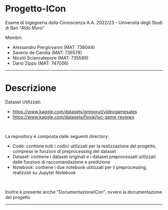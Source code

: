# Progetto-ICon

Esame di Ingegneria della Conoscenza A.A. 2022/23 - Università degli Studi di Bari "Aldo Moro"

Membri:
- Alessandro Piergiovanni (MAT: 738044)
- Saverio de Candia (MAT: 736578)
- Nicolò Sciancalepore (MAT: 735589)
- Dario Zippo (MAT: 747006)

---

# Descrizione

Dataset Utilizzati: 
- https://www.kaggle.com/datasets/gregorut/videogamesales
- https://www.kaggle.com/datasets/floval/jvc-game-reviews

<br>

La repository è composta dalle seguenti directory:
- Code: contiene tutti i codici utilizzati per la realizzazione del progetto, comprese le funzioni di preprocessing del dataset
- Dataset: contiene i dataset originali e i dataset preprocessati utilizzati dalle funzioni di raccomandazione e predizione
- Notebook: contiene i due notebook utilizzati per il preprocessing, realizzati su Jupyter Notebook

<br>

Inoltre è presente anche "DocumentazioneICon", ovvero la documentazione del progetto

---



